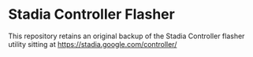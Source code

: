 # Stadia Controller Flasher

This repository retains an original backup of the Stadia Controller flasher utility sitting at https://stadia.google.com/controller/